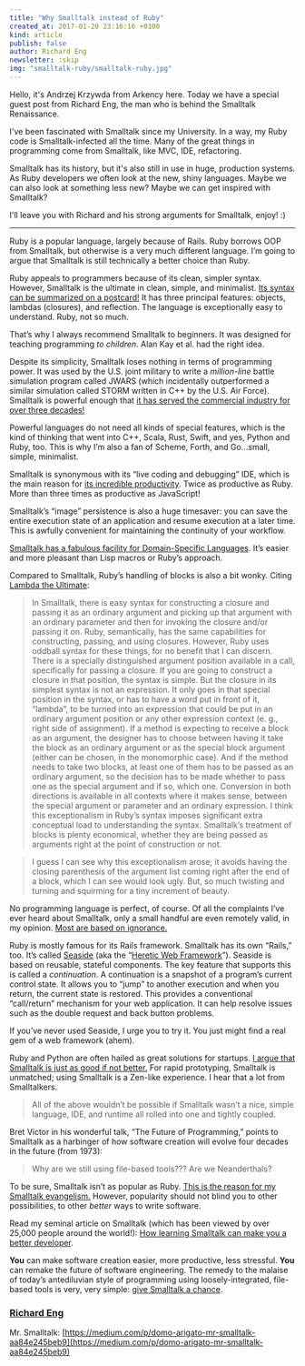 ```yaml
---
title: "Why Smalltalk instead of Ruby"
created_at: 2017-01-20 23:16:16 +0100
kind: article
publish: false
author: Richard Eng
newsletter: :skip
img: "smalltalk-ruby/smalltalk-ruby.jpg"
---
```


Hello, it's Andrzej Krzywda from Arkency here. Today we have a special guest post from Richard Eng, the man who is behind the Smalltalk Renaissance.

I've been fascinated with Smalltalk since my University. In a way, my Ruby code is Smalltalk-infected all the time. Many of the great things in programming come from Smalltalk, like MVC, IDE, refactoring. 

Smalltalk has its history, but it's also still in use in huge, production systems. As Ruby developers we often look at the new, shiny languages. Maybe we can also look at something less new? Maybe we can get inspired with Smalltalk?

I'll leave you with Richard and his strong arguments for Smalltalk, enjoy! :)

<!-- more -->

*****

Ruby is a popular language, largely because of Rails. Ruby borrows OOP from
Smalltalk, but otherwise is a very much different language. I’m going to argue
that Smalltalk is still technically a better choice than Ruby.

Ruby appeals to programmers because of its clean, simpler syntax. However,
Smalltalk is the ultimate in clean, simple, and minimalist. [Its syntax can be
summarized on a
postcard!](http://stackoverflow.com/questions/25320090/pharo-smalltalk-quick-reference-card)
It has three principal features: objects, lambdas (closures), and reflection.
The language is exceptionally easy to understand. Ruby, not so much.

That’s why I always recommend Smalltalk to beginners. It was designed for
teaching programming *to children*. Alan Kay et al. had the right idea.

Despite its simplicity, Smalltalk loses nothing in terms of programming power.
It was used by the U.S. joint military to write a *million-line* battle
simulation program called JWARS (which incidentally outperformed a similar
simulation called STORM written in C++ by the U.S. Air Force). Smalltalk is
powerful enough that [it has served the commercial industry for over three
decades!](https://medium.com/smalltalk-talk/who-uses-smalltalk-c6fdaa6319a)

Powerful languages do not need all kinds of special features, which is the kind
of thinking that went into C++, Scala, Rust, Swift, and yes, Python and Ruby,
too. This is why I’m also a fan of Scheme, Forth, and Go…small, simple,
minimalist.

Smalltalk is synonymous with its “live coding and debugging” IDE, which is the
main reason for [its incredible
productivity](https://medium.com/smalltalk-talk/smalltalk-s-proven-productivity-fe7cbd99c061).
Twice as productive as Ruby. More than three times as productive as JavaScript!

Smalltalk’s “image” persistence is also a huge timesaver: you can save the
entire execution state of an application and resume execution at a later time.
This is awfully convenient for maintaining the continuity of your workflow.

[Smalltalk has a fabulous facility for Domain-Specific
Languages](https://medium.com/smalltalk-talk/getting-the-message-667d77ff78d).
It’s easier and more pleasant than Lisp macros or Ruby’s approach.

Compared to Smalltalk, Ruby’s handling of blocks is also a bit wonky. Citing
[Lambda the Ultimate](http://lambda-the-ultimate.org/node/2606):

> In Smalltalk, there is easy syntax for constructing a closure and passing it as
> an ordinary argument and picking up that argument with an ordinary parameter and
then for invoking the closure and/or passing it on. Ruby, semantically, has the
same capabilities for constructing, passing, and using closures. However, Ruby
uses oddball syntax for these things, for no benefit that I can discern. There
is a specially distinguished argument position available in a call, specifically
for passing a closure. If you are going to construct a closure in that position,
the syntax is simple. But the closure in its simplest syntax is not an
expression. It only goes in that special position in the syntax, or has to have
a word put in front of it, “lambda”, to be turned into an expression that could
be put in an ordinary argument position or any other expression context (e. g.,
right side of assignment). If a method is expecting to receive a block as an
argument, the designer has to choose between having it take the block as an
ordinary argument or as the special block argument (either can be chosen, in the
monomorphic case). And if the method needs to take two blocks, at least one of
them has to be passed as an ordinary argument, so the decision has to be made
whether to pass one as the special argument and if so, which one. Conversion in
both directions is available in all contexts where it makes sense, between the
special argument or parameter and an ordinary expression. I think this
exceptionalism in Ruby’s syntax imposes significant extra conceptual load to
understanding the syntax. Smalltalk’s treatment of blocks is plenty economical,
whether they are being passed as arguments right at the point of construction or
not.

> I guess I can see why this exceptionalism arose; it avoids having the closing
> parenthesis of the argument list coming right after the end of a block, which I
can see would look ugly. But, so much twisting and turning and squirming for a
tiny increment of beauty.

No programming language is perfect, of course. Of all the complaints I’ve ever
heard about Smalltalk, only a small handful are even remotely valid, in my
opinion. [Most are based on
ignorance.](https://medium.com/smalltalk-talk/why-aren-t-people-using-smalltalk-80de31b6e3f4)

Ruby is mostly famous for its Rails framework. Smalltalk has its own “Rails,”
too. It’s called [Seaside](http://www.seaside.st/) (aka the “[Heretic Web
Framework](https://smalltalkrenaissance.wordpress.com/2015/01/24/the-heretic-web-framework/)”).
Seaside is based on reusable, stateful components. The key feature that supports
this is called a *continuation*. A continuation is a snapshot of a program’s
current control state. It allows you to “jump” to another execution and when you
return, the current state is restored. This provides a conventional
“call/return” mechanism for your web application. It can help resolve issues
such as the double request and back button problems.

If you’ve never used Seaside, I urge you to try it. You just might find a real
gem of a web framework (ahem).

Ruby and Python are often hailed as great solutions for startups. [I argue that
Smalltalk is just as good if not
better.](https://medium.com/smalltalk-talk/why-choose-smalltalk-over-python-for-startups-21aefeafb83e)
For rapid prototyping, Smalltalk is unmatched; using Smalltalk is a Zen-like
experience. I hear that a lot from Smalltalkers.

> All of the above wouldn’t be possible if Smalltalk wasn’t a nice, simple
> language, IDE, and runtime all rolled into one and tightly coupled.

Bret Victor in his wonderful talk, “The Future of Programming,” points to
Smalltalk as a harbinger of how software creation will evolve four decades in
the future (from 1973):

> Why are we still using file-based tools??? Are we Neanderthals?

To be sure, Smalltalk isn’t as popular as Ruby. [This is the reason for my
Smalltalk
evangelism.](https://hackernoon.com/why-are-you-a-smalltalk-evangelist-edaaa4c670a2)
However, popularity should not blind you to other possibilities, to other
*better* ways to write software.

Read my seminal article on Smalltalk (which has been viewed by over 25,000
people around the world!): [How learning Smalltalk can make you a better
developer](https://techbeacon.com/how-learning-smalltalk-can-make-you-better-developer).

**You** can make software creation easier, more productive, less stressful.
**You** can remake the future of software engineering. The remedy to the malaise
of today’s antediluvian style of programming using loosely-integrated,
file-based tools is very, very simple: [give Smalltalk a
chance](https://medium.com/p/how-to-make-smalltalk-great-again-aae2081a4464).

### [Richard Eng](https://medium.com/@richardeng)

Mr. Smalltalk:
[https://medium.com/p/domo-arigato-mr-smalltalk-aa84e245beb9](https://medium.com/p/domo-arigato-mr-smalltalk-aa84e245beb9)


